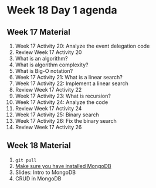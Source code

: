 # Week 18 Day 1 agenda

## Week 17 Material

1. Week 17 Activity 20: Analyze the event delegation code
1. Review Week 17 Activity 20
1. What is an algorithm?
1. What is algorithm complexity?
1. What is Big-O notation?
1. Week 17 Activity 21: What is a linear search?
1. Week 17 Activity 22: Implement a linear search
1. Review Week 17 Activity 22
1. Week 17 Activity 23: What is recursion?
1. Week 17 Activity 24: Analyze the code
1. Review Week 17 Activity 24
1. Week 17 Activity 25: Binary search
1. Week 17 Activity 26: Fix the binary search
1. Review Week 17 Activity 26

## Week 18 Material

1. `git pull`
1. [Make sure you have installed MongoDB](https://coding-boot-camp.github.io/full-stack/mongodb/how-to-install-mongodb)
1. Slides: Intro to MongoDB
1. CRUD in MongoDB
